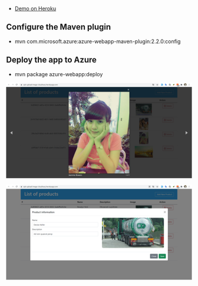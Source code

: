 - [Demo on Heroku](https://spb-upload-image-cloudinary.herokuapp.com)


## Configure the Maven plugin
- mvn com.microsoft.azure:azure-webapp-maven-plugin:2.2.0:config

## Deploy the app to Azure
- mvn package azure-webapp:deploy


[](Latin1_General_100_BIN2_UTF8)


![customer list view](list.jpg)

![customer list view](create.jpg)
